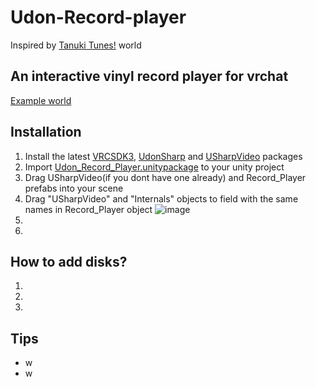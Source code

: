 # Udon-Record-player
Inspired by [Tanuki Tunesǃ](https://vrchat.com/home/world/wrld_033b9f75-49be-4213-9218-a540dd2be60a) world
## An interactive vinyl record player for vrchat
[Example world](https://vrchat.com/home/world/wrld_033b9f75-49be-4213-9218-a540dd2be60a)
## Installation
1. Install the latest [VRCSDK3](https://vrchat.com/home/download), [UdonSharp](https://github.com/MerlinVR/UdonSharp) and [USharpVideo](https://github.com/MerlinVR/USharpVideo) packages
2. Import [Udon_Record_Player.unitypackage](https://github.com/Vard-and-Temmie/Udon-Record-player/releases) to your unity project
3. Drag USharpVideo(if you dont have one already) and Record_Player prefabs into your scene
4. Drag "USharpVideo" and "Internals" objects to field with the same names in Record_Player object ![image](https://i.imgur.com/dnRKF2u.png)
5.
6.

## How to add disks?
1.
2.
3.

## Tips
- w
- w
